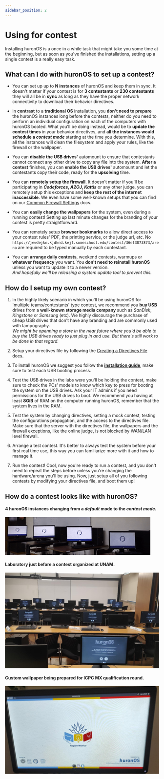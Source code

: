 ```yaml
---
sidebar_position: 2
---
```

# Using for contest
Installing huronOS is a once in a while task that might take you some time at the beginning, but as soon as you've finished the installations, setting up a single contest is a really easy task. 

## What can I do with huronOS to set up a contest?
- You can set up up to **N instances** of huronOS and keep them in sync. It doesn't matter if your contest is for **3 contestants** or **230 contestants** they will all be in **sync** as long as they have the proper network connectivity to download their behavior directives.

- In **contrast** to a **traditional OS** installation, you **don't need to prepare** the huronOS instances long before the contests, neither do you need to perform an individual configuration on each of the computers with huronOS booted. What you'll be doing instead, would be to **update the contest times** in your behavior directives, and **all the instances would schedule a *contest mode*** starting at the time you determine. With this, all the instances will clean the filesystem and apply your rules, like the firewall or the wallpaper.

- You can **disable the USB drives'** automount to ensure that contestants cannot connect any other drive to copy any file into the system. **After a contest** finishes, you can **enable the USB drives'** automount and let the contestants copy their code, ready for the **upsolving** time.

- You can **remotely setup the firewall**. It doesn't matter if you'll be participating in ***Codeforces*, *A2OJ*, *Kattis*** or any other judge, you can remotely setup this exceptions and **keep the rest of the internet inaccessible**. We even have some well-known setups that you can find on our [Common Firewall Settings](/docs/category/common-firewall-settings) docs.

- You can **easily change the wallpapers** for the system, even during a running contest! Setting up last minute changes for the branding of your contest is pretty straightforward.

- You can remotely setup **browser bookmarks** to allow direct access to your contest rules' PDF, the printing service, or the judge url, etc. No `https://jewdejkn.kjdknd.kejf.someschool.edu/contest/36et3873873/arena` are required to be typed manually by each contestant.

- You can **arrange daily contests**, weekend contests, warmups or **whatever frequency** you want. You **don't need to reinstall huronOS** unless you want to update it to a newer version.  
    *And hopefully we'll be releasing a system update tool to prevent this.*

## How do I setup my own contest?

1. In the highly likely scenario in which you'll be using huronOS for 'multiple teams/contestants' type contest, we recommend you **buy USB** drives from a **well-known storage media company** such as *SanDisk*, *Kingstone* or *Samsung* (etc). We highly discourage the purchase of cheap USB drives that don't have any branding and are commonly used with tampography.  
    *We might be openning a store in the near future where you'd be able to buy the USB drives ready to just plug in and use. But there's still work to be done in that regard.*

2. Setup your directives file by following the [Creating a Directives File](../usage/directives/creating-a-directives-file.md) docs.

3. To install huronOS we suggest you follow the [**installation guide**](../usage/how-to-install.md), make sure to test each USB booting process.

4. Test the USB drives in the labs were you'll be holding the contest, make sure to check the PCs' models to know which key to press for booting the system on the USB drives. Ask your IT admins if you need permissions for the USB drives to boot. We recommend you having at least **8GiB** of RAM on the computer running huronOS, remember that the system lives in the RAM. 

5. Test the system by changing directives, setting a mock contest, testing the configurations propagation, and the access to the directives file. Make sure that the server with the directives file, the wallpapers and the firewall exceptions, like the online judge, is not blocked by WAN/LAN level firewall.

6. Arrange a test contest. It's better to always test the system before your first real time use, this way you can familiarize more with it and how to manage it.

7. Run the contest! Cool, now you're ready to run a contest, and you don't need to repeat the steps before unless you're changing the hardware/arena you'll be using. Now, just setup all of you following contests by modifying your directives file, and boot them up!

## How do a contest looks like with huronOS?

#### 4 huronOS instances changing from a *default* mode to the *contest mode*.
![huronOS instance syncing](../assets/huronOS-sync-example.gif)


#### Laboratory just before a contest organized at UNAM.
![huronOS lab setup before contest at UNAM](../assets/huronOS-contest-unam.jpeg)

#### Custom wallpaper being prepared for ICPC MX qualification round.
![huronOS custom wallpaper being prepared for ICMC MX qualification round](../assets/huronOS-custom-wallpaper.jpeg)